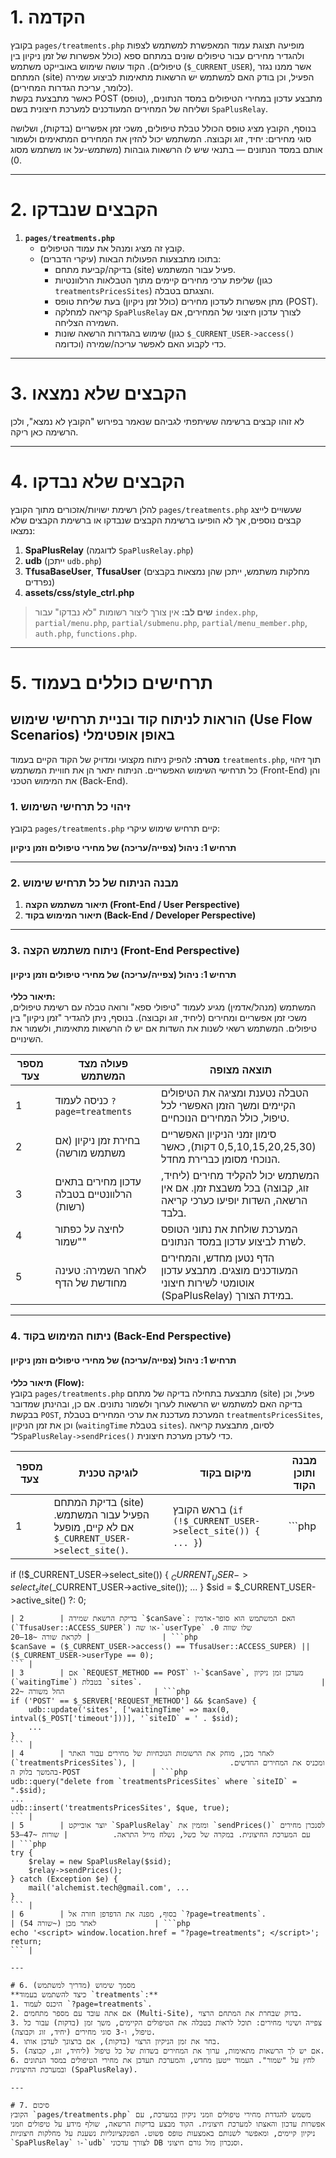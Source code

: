 # 1. הקדמה
בקובץ `pages/treatments.php` מופיעה תצוגת עמוד המאפשרת למשתמש לצפות ולהגדיר מחירים עבור טיפולים שונים במתחם ספא (כולל אפשרות של זמן ניקיון בין טיפולים). הקוד עושה שימוש באובייקט משתמש (`$_CURRENT_USER`), אשר ממנו נגזר המתחם (site) הפעיל, וכן בודק האם למשתמש יש הרשאות מתאימות לביצוע שמירה (כלומר, עריכת הגדרות המחירים).  
כאשר מתבצעת בקשת POST (טופס), מתבצע עדכון במחירי הטיפולים במסד הנתונים, ושליחה של המחירים המעודכנים למערכת חיצונית בשם `SpaPlusRelay`.

בנוסף, הקובץ מציג טופס הכולל טבלת טיפולים, משכי זמן אפשריים (בדקות), ושלושה סוגי מחירים: יחיד, זוג וקבוצה. המשתמש יכול להזין את המחירים המתאימים ולשמור אותם במסד הנתונים — בתנאי שיש לו הרשאות גובהות (משתמש-על או משתמש מסוג 0).

---

# 2. הקבצים שנבדקו
1. **`pages/treatments.php`**
    - קובץ זה מציג ומנהל את עמוד הטיפולים.
    - בתוכו מתבצעות הפעולות הבאות (עיקרי הדברים):
        - בדיקה/קביעת מתחם (site) פעיל עבור המשתמש.
        - שליפת ערכי מחירים קיימים מתוך הטבלאות הרלוונטיות (כגון `treatmentsPricesSites`) והצגתם בטבלה.
        - מתן אפשרות לעדכון מחירים (כולל זמן ניקיון) בעת שליחת טופס (POST).
        - קריאה למחלקה `SpaPlusRelay` לצורך עדכון חיצוני של המחירים, אם השמירה הצליחה.
        - שימוש בהגדרות הרשאה שונות (כגון `$_CURRENT_USER->access()` וכדומה) כדי לקבוע האם לאפשר עריכה/שמירה.

---

# 3. הקבצים שלא נמצאו
לא זוהו קבצים ברשימה ששיתפתי לגביהם שנאמר בפירוש "הקובץ לא נמצא", ולכן הרשימה כאן ריקה.

---

# 4. הקבצים שלא נבדקו
להלן רשימת ישויות/אזכורים מתוך הקובץ `pages/treatments.php` שעשויים לייצג קבצים נוספים, אך לא הופיעו ברשימת הקבצים שנבדקו או ברשימת הקבצים שלא נמצאו:

1. **SpaPlusRelay** (לדוגמה `SpaPlusRelay.php`)
2. **udb** (ייתכן `udb.php`)
3. **TfusaBaseUser**, **TfusaUser** (מחלקות משתמש, ייתכן שהן נמצאות בקבצים נפרדים)
4. **assets/css/style_ctrl.php**

> **שים לב:** אין צורך ליצור רשומות "לא נבדקו" עבור `index.php`, `partial/menu.php`, `partial/submenu.php`, `partial/menu_member.php`, `auth.php`, `functions.php`.

---

# 5. תרחישים כוללים בעמוד

## הוראות לניתוח קוד ובניית תרחישי שימוש (Use Flow Scenarios) באופן אופטימלי
**מטרה:** להפיק ניתוח מקצועי ומדויק של הקוד הקיים בעמוד `treatments.php`, תוך זיהוי כל תרחישי השימוש האפשריים. הניתוח יתאר הן את חוויית המשתמש (Front-End) והן את המימוש הטכני (Back-End).

### 1. זיהוי כל תרחישי השימוש
בקובץ `pages/treatments.php` קיים תרחיש שימוש עיקרי:

**תרחיש 1: ניהול (צפייה/עריכה) של מחירי טיפולים וזמן ניקיון**

---

### 2. מבנה הניתוח של כל תרחיש שימוש
1. **תיאור משתמש הקצה (Front-End / User Perspective)**
2. **תיאור המימוש בקוד (Back-End / Developer Perspective)**

---

### 3. ניתוח משתמש הקצה (Front-End Perspective)

#### תרחיש 1: ניהול (צפייה/עריכה) של מחירי טיפולים וזמן ניקיון

**תיאור כללי:**  
המשתמש (מנהל/אדמין) מגיע לעמוד "טיפולי ספא" ורואה טבלה עם רשימת טיפולים, משכי זמן אפשריים ומחירים (ליחיד, זוג וקבוצה). בנוסף, ניתן להגדיר "זמן ניקיון" בין טיפולים. המשתמש רשאי לשנות את השדות אם יש לו הרשאות מתאימות, ולשמור את השינויים.

| מספר צעד | פעולה מצד המשתמש                                | תוצאה מצופה                                                                                              |
|----------|-------------------------------------------------|-----------------------------------------------------------------------------------------------------------|
| 1        | כניסה לעמוד `?page=treatments`                  | הטבלה נטענת ומציגה את הטיפולים הקיימים ומשך הזמן האפשרי לכל טיפול, כולל המחירים הנוכחיים.                  |
| 2        | בחירת זמן ניקיון (אם משתמש מורשה)               | סימון זמני הניקיון האפשריים (0,5,10,15,20,25,30 דקות), כאשר הנוכחי מסומן כברירת מחדל.                     |
| 3        | עדכון מחירים בתאים הרלוונטיים בטבלה (רשות)     | המשתמש יכול להקליד מחירים (ליחיד, זוג, קבוצה) בכל משבצת זמן. אם אין הרשאה, השדות יופיעו כערכי קריאה בלבד. |
| 4        | לחיצה על כפתור "שמור"                           | המערכת שולחת את נתוני הטופס לשרת לביצוע עדכון במסד הנתונים.                                              |
| 5        | לאחר השמירה: טעינה מחודשת של הדף                | הדף נטען מחדש, והמחירים המעודכנים מוצגים. מתבצע עדכון אוטומטי לשירות חיצוני (SpaPlusRelay) במידת הצורך.  |

---

### 4. ניתוח המימוש בקוד (Back-End Perspective)

#### תרחיש 1: ניהול (צפייה/עריכה) של מחירי טיפולים וזמן ניקיון

**תיאור כללי (Flow):**  
בקובץ `pages/treatments.php` מתבצעת בתחילה בדיקה של מתחם (site) פעיל, וכן בדיקה האם למשתמש יש הרשאות לערוך ולשמור נתונים. אם כן, ובהינתן שמדובר בבקשת `POST`, המערכת מעדכנת את ערכי המחירים בטבלת `treatmentsPricesSites`, וכן את זמן הניקיון (`waitingTime` בטבלת `sites`). לסיום, מתבצעת קריאה ל־`SpaPlusRelay->sendPrices()` כדי לעדכן מערכת חיצונית.

| מספר צעד | לוגיקה טכנית                                                                                                                      | מיקום בקוד                       | מבנה ותוכן הקוד                                                                                               |
|----------|-----------------------------------------------------------------------------------------------------------------------------------|----------------------------------|---------------------------------------------------------------------------------------------------------------|
| 1        | בדיקת המתחם (site) הפעיל עבור המשתמש. אם לא קיים, מופעל `$_CURRENT_USER->select_site()`.                                         | בראש הקובץ (`if (!$_CURRENT_USER->select_site()) { ... }`)  | ```php
if (!$_CURRENT_USER->select_site()) {
$_CURRENT_USER->select_site($_CURRENT_USER->active_site());
...
}
$sid = $_CURRENT_USER->active_site() ?: 0;
``` |
| 2        | בדיקת הרשאת שמירה `$canSave`: האם המשתמש הוא סופר-אדמין (`TfusaUser::ACCESS_SUPER`) או שה-`userType` שלו שווה 0.                | לקראת שורה ~18–20                | ```php
$canSave = ($_CURRENT_USER->access() == TfusaUser::ACCESS_SUPER) || ($_CURRENT_USER->userType == 0);
``` |
| 3        | אם `REQUEST_METHOD == POST` ו-`$canSave`, מעדכן זמן ניקיון (`waitingTime`) בטבלת `sites`.                                        | החל משורה ~22                    | ```php
if ('POST' == $_SERVER['REQUEST_METHOD'] && $canSave) {
    udb::update('sites', ['waitingTime' => max(0, intval($_POST['timeout']))], '`siteID` = ' . $sid);
    ...
}
``` |
| 4        | לאחר מכן, מוחק את הרשומות הנוכחיות של מחירים עבור האתר (`treatmentsPricesSites`), ומכניס את המחירים החדשים.                     | בהמשך בלוק ה-POST                | ```php
udb::query("delete from `treatmentsPricesSites` where `siteID` = ".$sid);
...
udb::insert('treatmentsPricesSites', $que, true);
``` |
| 5        | יוצר אובייקט `SpaPlusRelay` ומזמין את `sendPrices()` לסנכרן מחירים עם המערכת החיצונית. במקרה של כשל, נשלח מייל התראה.          | שורות ~47–53                     | ```php
try {
    $relay = new SpaPlusRelay($sid);
    $relay->sendPrices();
} catch (Exception $e) {
    mail('alchemist.tech@gmail.com', ...
}
``` |
| 6        | בסוף, מפנה את הדפדפן חזרה אל `?page=treatments`.                                                                                 | לאחר מכן (~שורה 54)             | ```php
echo '<script> window.location.href = "?page=treatments"; </script>';
return;
``` |

---

# 6. מסמך שימוש (מדריך למשתמש)
**כיצד להשתמש בעמוד `treatments`:**
1. היכנס לעמוד `?page=treatments`.
2. אם אתה עובד עם מספר מתחמים (Multi-Site), בדוק שבחרת את המתחם הרצוי.
3. צפייה ושינוי מחירים: תוכל לראות בטבלה את הטיפולים הקיימים, משך זמן (בדקות) עבור כל טיפול, ו-3 סוגי מחירים (יחיד, זוג וקבוצה).
4. בחר את זמן הניקיון הרצוי (בדקות), אם ברצונך לעדכן אותו.
5. אם יש לך הרשאות מתאימות, ערוך את המחירים בשדות של כל טיפול (ליחיד, זוג, קבוצה).
6. לחץ על "שמור". העמוד ייטען מחדש, והמערכת תעדכן את מחירי הטיפולים במסד הנתונים ובמערכת החיצונית (SpaPlusRelay).

---

# 7. סיכום
הקובץ `pages/treatments.php` משמש להגדרת מחירי טיפולים וזמני ניקיון במערכת, עם אפשרות עדכון והאצתו למערכת חיצונית. הקוד מבצע בדיקות הרשאה, שולף מידע על טיפולים וזמני ניקיון קיימים, ומאפשר לשנותם באמצעות טופס פשוט. הפונקציונליות נשענת על מחלקות חיצוניות `SpaPlusRelay` ו-`udb` לצורך עדכוני DB וסנכרון מול גורם חיצוני.


